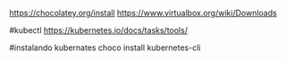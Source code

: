 
https://chocolatey.org/install
https://www.virtualbox.org/wiki/Downloads

#kubectl
https://kubernetes.io/docs/tasks/tools/

#instalando kubernates
choco install kubernetes-cli